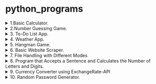 # python_programs
<details>
<summary> 1.Basic Calculator. </summary>
Explanation:<br>
We define four functions (add, subtract, multiply, divide) that take two parameters and perform basic arithmetic operations.<br>
The input function is used to take user input for two numbers, which are then converted to floats.<br>
The program prints the results of the addition, subtraction, multiplication, and division of the two numbers.  
</details>

<details>
<summary> 2.Number Guessing Game. </summary>
Explanation:<br>
The program generates a random number between 1 and 100 using the random module.<br>
It prompts the user to guess the number and provides feedback on whether the guess is too high or too low.<br>
The game continues until the correct number is guessed.
</details>

<details>
<summary> 3. To-Do List App.</summary>
Explanation:<br>
The program provides a simple menu with options to add tasks, view tasks, or quit.<br>
Tasks are stored in a list, and the user can interactively manage the to-do list.<br>
The app continues running until the user chooses to quit.
</details>

<details>
<summary> 4. Weather App. </summary>
Explanation:<br>
The program prompts the user to enter the city name and constructs a URL to fetch weather data using the OpenWeatherMap API.<br>
It sends an HTTP request using the `requests` library and processes the JSON response.<br>
If the request is successful (status code 200), it extracts and displays the current temperature and weather description.<br>
In case of an error, it prints an error message.
</details>

<details>
<summary> 5. Hangman Game. </summary>
Explanation:<br>
The program selects a random word from a predefined list, and the player needs to guess the word by inputting letters.<br>
It displays the current state of the word with underscores for unguessed letters and updates it as the player guesses correctly.<br>
The player has a limited number of attempts (6 in this case) to guess the word.<br>
If the player guesses the word or runs out of attempts, the game ends.
</details>

<details>
<summary> 6. Basic Website Scraper. </summary>
Explanation:<br>
The Python script uses the `requests` library to fetch the HTML content of 'https://www.google.com' and `BeautifulSoup` to parse the HTML.<br>
It then extracts and prints the `href` attribute of all links (`a` tags) from the Google homepage.
</details>

<details>
<summary> 7. File Handling with Different Modes </summary>
Explanation:<br>
The Python program demonstrates basic file handling operations - writing content to a file and reading content from a file.<br>
It writes a sample line to a file, then reads and prints the content of the file.<br>
  
1. &nbsp'r+' (Read and Write):<br>
  Opens the file for both reading and writing.<br>
  The file pointer is placed at the beginning of the file.<br>
  It allows you to read the existing content and write new content to the file.<br>
2. &nbsp'w+' (Write and Read):<br>
  Opens the file for both writing and reading.<br>
  If the file already exists, it truncates the file to zero length.<br>
  The file pointer is placed at the beginning of the file.<br>
  It allows you to both write new content and read the file.<br>
  If the file does not exist, it creates a new file.<br>


Explanation:<br>
The Python script showcases various file modes, including 'r', 'w', 'r+', 'w+', and 'a', each serving different purposes in file handling.<br>

1. 'r' mode (Read): Opens the file for reading. The content is read using `file.read()`.<br>

2. 'w' mode (Write): Opens the file for writing. A new file is created or an existing file is truncated. Content is written using `file.write()`.<br>

3. 'r+' mode (Read and Write): Opens the file for both reading and writing. The script reads the content, appends new content, and reads the updated content using `file.read()` and `file.write()`.<br>

4. 'w+' mode (Write and Read): Opens the file for both writing and reading. A new file is created or an existing file is truncated. Content is written and read using `file.write()` and `file.read()`.<br>

5. 'a' mode (Append): Opens the file for appending. A new file is created if it doesn't exist. Content is appended using `file.write()`.<br>

The script concludes by reading the final content of the file using 'r' mode.<br>

</details>

</details>

<details>
<summary> 8. Program that Accepts a Sentence and Calculates the Number of Letters and Digits. </summary>
Explanation:<br>
The Python program defines a function `count_letters_digits` that takes a sentence as input and counts the number of letters and digits in it.<br>
It then takes user input, calls the function, and prints the counts of letters and digits in the entered sentence.
</details>


<details>
<summary>9. Currency Converter using ExchangeRate-API </summary>
Explanation:<br>
The Python script defines a function convert_currency that takes an amount, source currency, and target currency, and returns the converted amount.<br>
Usage:<br>
Enter the amount you want to convert.<br>
Choose the source currency (from_currency).<br>
Choose the target currency (to_currency).<br>
View the converted amount.<br>
API Information:<br>
ExchangeRate-API Documentation<br>
Terms of Use
</details>

<details>
<summary>10. Random Password Generator.</summary>
Explanation:<br>
The Python script defines a function `generate_random_password` that generates a random password of a specified length using letters, digits, and punctuation characters.<br>
The password is then printed.
</details>
